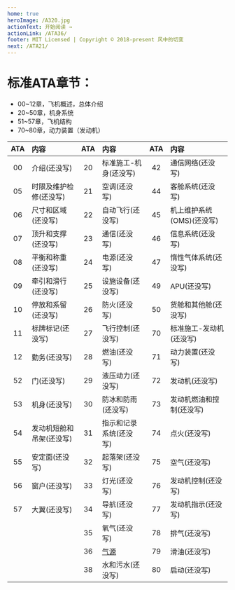 ```yaml
---
home: true
heroImage: /A320.jpg
actionText: 开始阅读 →
actionLink: /ATA36/
footer: MIT Licensed | Copyright © 2018-present 风中的切变
next: /ATA21/
---
```


# 标准ATA章节：

- 00~12章，飞机概述，总体介绍
- 20~50章，机身系统
- 51~57章，飞机结构
- 70~80章，动力装置（发动机）

| ATA | 内容          | ATA | 内容        | ATA | 内容           |
|:---:|:--------------|:---:|:-----------|:---:|:--------------|
| 00 | 介绍(还没写)           | 20 | 标准施工-机身(还没写)  | 42 | 通信网络(还没写)        |
| 05 | 时限及维护检修(还没写)   | 21 | 空调(还没写)          | 44 | 客舱系统(还没写)         |
| 06 | 尺寸和区域(还没写)      | 22 | 自动飞行(还没写)      | 45 | 机上维护系统(OMS)(还没写) |
| 07 | 顶升和支撑(还没写)      | 23 | 通信(还没写)          | 46 | 信息系统(还没写)        |
| 08 | 平衡和称重(还没写)      | 24 | 电源(还没写)          | 47 | 惰性气体系统(还没写)     |
| 09 | 牵引和滑行(还没写)      | 25 | 设施设备(还没写)       | 49 | APU(还没写)            |
| 10 | 停放和系留(还没写)      | 26 | 防火(还没写)          | 50 | 货舱和其他舱(还没写)     |
| 11 | 标牌标记(还没写)        | 27 | 飞行控制(还没写)       | 70 | 标准施工-发动机(还没写)  |
| 12 | 勤务(还没写)           | 28 | 燃油(还没写)          | 71 | 动力装置(还没写)        |
| 52 | 门(还没写)             | 29 | 液压动力(还没写)       | 72 | 发动机(还没写)          |
| 53 | 机身(还没写)           | 30 | 防冰和防雨(还没写)      | 73 | 发动机燃油和控制(还没写)  |
| 54 | 发动机短舱和吊架(还没写) | 31 | 指示和记录系统(还没写)  | 74 | 点火(还没写)            |
| 55 | 安定面(还没写)         | 32 | 起落架(还没写)         | 75 | 空气(还没写)            |
| 56 | 窗户(还没写)           | 33 | 灯光(还没写)           | 76 | 发动机控制(还没写)       |
| 57 | 大翼(还没写)           | 34 | 导航(还没写)           | 77 | 发动机指示(还没写)       |
|    |                       | 35 | 氧气(还没写)          | 78 | 排气(还没写)            |
|    |                       | 36 | [气源](/ATA36/)       | 79 | 滑油(还没写)            |
|    |                       | 38 | 水和污水(还没写)       | 80 | 启动(还没写)            |